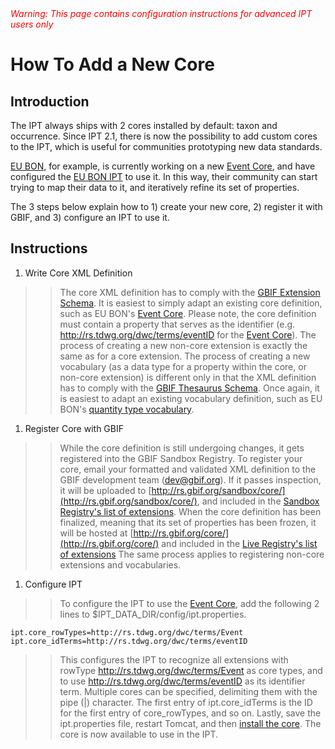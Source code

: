 <font color='red'>
<i>Warning: This page contains configuration instructions for advanced IPT users only</i>
</font>

# How To Add a New Core #



## Introduction ##

The IPT always ships with 2 cores installed by default: taxon and occurrence. Since IPT 2.1, there is now the possibility to add custom cores to the IPT, which is useful for communities prototyping new data standards.

[EU BON](http://www.eubon.eu/), for example, is currently working on a new [Event Core](http://rs.gbif.org/sandbox/core/dwc_event.xml), and have configured the [EU BON IPT](http://eubon-ipt.gbif.org/) to use it. In this way, their community can start trying to map their data to it, and iteratively refine its set of properties.

The 3 steps below explain how to 1) create your new core, 2) register it with GBIF, and 3) configure an IPT to use it.

## Instructions ##

  1. Write Core XML Definition
> > The core XML definition has to comply with the [GBIF Extension Schema](http://rs.gbif.org/schema/extension.xsd). It is easiest to simply adapt an existing core definition, such as EU BON's [Event Core](http://rs.gbif.org/sandbox/core/dwc_event.xml). Please note, the core definition must contain a property that serves as the identifier (e.g. http://rs.tdwg.org/dwc/terms/eventID for the [Event Core](http://rs.gbif.org/sandbox/core/dwc_event.xml)). The process of creating a new non-core extension is exactly the same as for a core extension. The process of creating a new vocabulary (as a data type for a property within the core, or non-core extension) is different only in that the XML definition has to comply with the [GBIF Thesaurus Schema](http://rs.gbif.org/schema/thesaurus.xsd). Once again, it is easiest to adapt an existing vocabulary definition, such as EU BON's [quantity type vocabulary](http://rs.gbif.org/sandbox/vocabulary/gbif/quantity-type.xml).
  1. Register Core with GBIF
> > While the core definition is still undergoing changes, it gets registered into the GBIF Sandbox Registry. To register your core, email your formatted and validated XML definition to the GBIF development team (dev@gbif.org). If it passes inspection, it will be uploaded to [http://rs.gbif.org/sandbox/core/](http://rs.gbif.org/sandbox/core/), and included in the [Sandbox Registry's list of extensions](http://gbrdsdev.gbif.org/registry/extensions.json). When the core definition has been finalized, meaning that its set of properties has been frozen, it will be hosted at [http://rs.gbif.org/core/](http://rs.gbif.org/core/) and included in the [Live Registry's list of extensions](http://gbrds.gbif.org/registry/extensions.json) The same process applies to registering non-core extensions and vocabularies.
  1. Configure IPT
> > To configure the IPT to use the [Event Core](http://rs.gbif.org/sandbox/core/dwc_event.xml), add the following 2 lines to $IPT\_DATA\_DIR/config/ipt.properties.
```
ipt.core_rowTypes=http://rs.tdwg.org/dwc/terms/Event 
ipt.core_idTerms=http://rs.tdwg.org/dwc/terms/eventID
```
> > This configures the IPT to recognize all extensions with rowType http://rs.tdwg.org/dwc/terms/Event as core types, and to use http://rs.tdwg.org/dwc/terms/eventID as its identifier term. Multiple cores can be specified, delimiting them with the pipe (|) character. The first entry of ipt.core\_idTerms is the ID for the first entry of core\_rowTypes, and so on. Lastly, save the ipt.properties file, restart Tomcat, and then [install the core](https://code.google.com/p/gbif-providertoolkit/wiki/IPT2ManualNotes?tm=6#Install_extension). The core is now available to use in the IPT.

